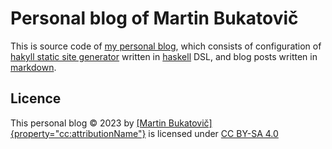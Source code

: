 # Personal blog of Martin Bukatovič

This is source code of [my personal blog](https://blog.marbu.eu), which
consists of configuration of [hakyll static site
generator](https://jaspervdj.be/hakyll/) written in
[haskell](https://www.haskell.org/) DSL, and blog posts
written in [markdown](https://pandoc.org/MANUAL.html#pandocs-markdown).

## Licence

This personal blog © 2023 by [[Martin
Bukatovič]{property="cc:attributionName"}](https://blog.marbu.eu/about.html)
is licensed under
[CC BY-SA 4.0](http://creativecommons.org/licenses/by-sa/4.0/?ref=chooser-v1)
